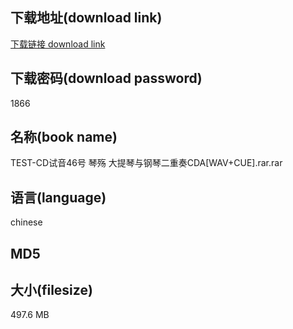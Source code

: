## 下载地址(download link)
[下载链接 download link](https://voluble-croquembouche-d321dc.netlify.app/?s=TEST-CD%E8%AF%95%E9%9F%B346%E5%8F%B7+%E7%90%B4%E6%AE%87+%E5%A4%A7%E6%8F%90%E7%90%B4%E4%B8%8E%E9%92%A2%E7%90%B4%E4%BA%8C%E9%87%8D%E5%A5%8FCDA%5BWAV%2BCUE%5D.rar)

## 下载密码(download password)
1866

## 名称(book name)
TEST-CD试音46号 琴殇 大提琴与钢琴二重奏CDA[WAV+CUE].rar.rar

## 语言(language)
chinese

## MD5


## 大小(filesize)
497.6 MB
